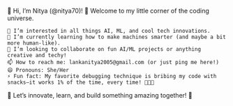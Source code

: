 👋 Hi, I’m Nitya (@nitya70)!
🌟 Welcome to my little corner of the coding universe.

    👀 I’m interested in all things AI, ML, and cool tech innovations.
    🌱 I’m currently learning how to make machines smarter (and maybe a bit more human-like).
    💞️ I’m looking to collaborate on fun AI/ML projects or anything creative and techy!
    📫 How to reach me: lankanitya2005@gmail.com (or just ping me here!)
    😄 Pronouns: She/Her
    ⚡ Fun fact: My favorite debugging technique is bribing my code with snacks—it works 1% of the time, every time! 🐱‍💻🍕
🚀 Let’s innovate, learn, and build something amazing together! 🌈
<!---
nitya70/nitya70 is a ✨ special ✨ repository because its `README.md` (this file) appears on your GitHub profile.
You can click the Preview link to take a look at your changes.
--->
